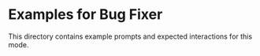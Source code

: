 # Examples for Bug Fixer

This directory contains example prompts and expected interactions for this mode.